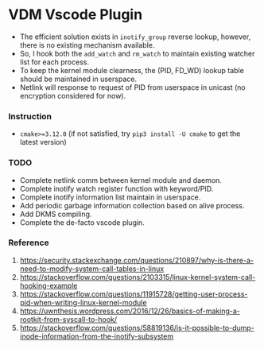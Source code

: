 # VDM Vscode Plugin
- The efficient solution exists in `inotify_group` reverse lookup, however, there is no existing mechanism available.
- So, I hook both the `add_watch` and `rm_watch` to maintain existing watcher list for each process.
- To keep the kernel module clearness, the (PID, FD_WD) lookup table should be maintained in userspace.
- Netlink will response to request of PID from userspace in unicast (no encryption considered for now).

### Instruction
- `cmake>=3.12.0` (if not satisfied, try `pip3 install -U cmake` to get the latest version)

### TODO
- Complete netlink comm between kernel module and daemon.
- Complete inotify watch register function with keyword/PID.
- Complete inotify information list maintain in userspace.
- Add periodic garbage information collection based on alive process.
- Add DKMS compiling.
- Complete the de-facto vscode plugin.

### Reference
1. https://security.stackexchange.com/questions/210897/why-is-there-a-need-to-modify-system-call-tables-in-linux
2. https://stackoverflow.com/questions/2103315/linux-kernel-system-call-hooking-example
3. https://stackoverflow.com/questions/11915728/getting-user-process-pid-when-writing-linux-kernel-module
4. https://uwnthesis.wordpress.com/2016/12/26/basics-of-making-a-rootkit-from-syscall-to-hook/
5. https://stackoverflow.com/questions/58819136/is-it-possible-to-dump-inode-information-from-the-inotify-subsystem
